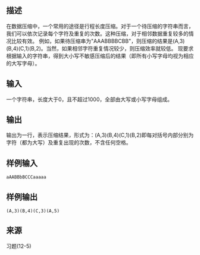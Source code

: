 ## 描述


在数据压缩中，一个常用的途径是行程长度压缩。对于一个待压缩的字符串而言，我们可以依次记录每个字符及重复的次数。这种压缩，对于相邻数据重复较多的情况比较有效。
例如，如果待压缩串为"AAABBBBCBB"，则压缩的结果是(A,3)(B,4)(C,1)(B,2)。当然，如果相邻字符重复情况较少，则压缩效率就较低。 现要求根据输入的字符串，得到大小写不敏感压缩后的结果（即所有小写字母均视为相应的大写字母）。

## 输入


一个字符串，长度大于0，且不超过1000，全部由大写或小写字母组成。

## 输出


输出为一行，表示压缩结果，形式为：(A,3)(B,4)(C,1)(B,2)即每对括号内部分别为字符（都为大写）及重复出现的次数，不含任何空格。

## 样例输入


```
aAABBbBCCCaaaaa
```


## 样例输出


```
(A,3)(B,4)(C,3)(A,5)
```


## 来源


习题(12-5)

